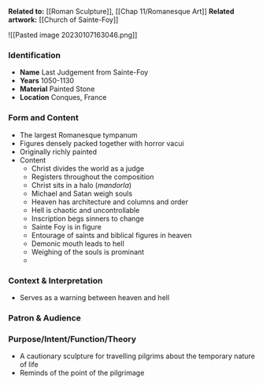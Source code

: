 **Related to:** [[Roman Sculpture]], [[Chap 11/Romanesque Art]] 
**Related artwork:** [[Church of Sainte-Foy]]

![[Pasted image 20230107163046.png]]

### Identification
- **Name** Last Judgement from Sainte-Foy 
- **Years** 1050-1130
- **Material** Painted Stone
- **Location** Conques, France

### Form and Content
- The largest Romanesque tympanum
- Figures densely packed together with horror vacui
- Originally richly painted
- Content
	- Christ divides the world as a judge
	- Registers throughout the composition
	- Christ sits in a halo (*mandorla*)
	- Michael and Satan weigh souls
	- Heaven has architecture and columns and order
	- Hell is chaotic and uncontrollable
	- Inscription begs sinners to change
	- Sainte Foy is in figure
	- Entourage of saints and biblical figures in heaven
	- Demonic mouth leads to hell
	- Weighing of the souls is prominant
	- 
### Context & Interpretation
- Serves as a warning between heaven and hell

### Patron & Audience


### Purpose/Intent/Function/Theory
- A cautionary sculpture for travelling pilgrims about the temporary nature of life
- Reminds of the point of the pilgrimage